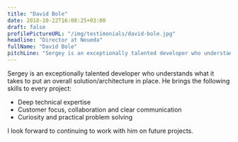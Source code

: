 ```yaml
---
title: "David Bole"
date: 2018-10-22T16:08:25+03:00
draft: false
profilePictureURL: "/img/testimonials/david-bole.jpg"
headline: "Director at Neueda"
fullName: "David Bole"
pitchLine: "Sergey is an exceptionally talented developer who understands what it takes to put an overall solution/architecture in place."
---
```


Sergey is an exceptionally talented developer who understands what it takes to put an overall solution/architecture in place.
He brings the following skills to every project:

- Deep technical expertise
- Customer focus, collaboration and clear communication
- Curiosity and practical problem solving

I look forward to continuing to work with him on future projects.
